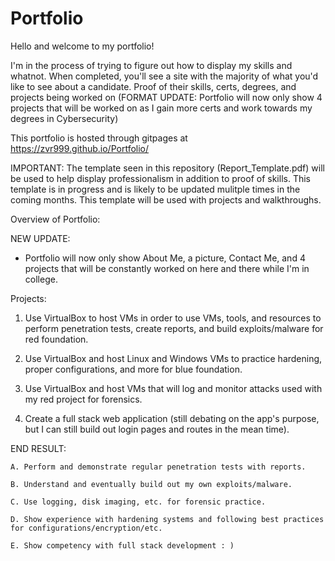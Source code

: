 # Portfolio



Hello and welcome to my portfolio!

I'm in the process of trying to figure out how to display my skills and whatnot. When completed, you'll see a site with the majority of what you'd like to see about a candidate. Proof of their skills, certs, degrees, and projects being worked on (FORMAT UPDATE: Portfolio will now only show 4 projects that will be worked on as I gain more certs and work towards my degrees in Cybersecurity)

This portfolio is hosted through gitpages at https://zvr999.github.io/Portfolio/


IMPORTANT: The template seen in this repository (Report_Template.pdf) will be used to help display professionalism in addition to proof of skills. This template is in progress and is likely to be updated mulitple times in the coming months. This template will be used with projects and walkthroughs.



Overview of Portfolio:

NEW UPDATE:

- Portfolio will now only show About Me, a picture, Contact Me, and 4 projects that will be constantly worked on here and there while I'm in college.

Projects:

1. Use VirtualBox to host VMs in order to use VMs, tools, and resources to perform penetration tests, create reports, and build exploits/malware for red foundation.

2. Use VirtualBox and host Linux and Windows VMs to practice hardening, proper configurations, and more for blue foundation.

3. Use VirtualBox and host VMs that will log and monitor attacks used with my red project for forensics.

4. Create a full stack web application (still debating on the app's purpose, but I can still build out login pages and routes in the mean time).


END RESULT:
    
    A. Perform and demonstrate regular penetration tests with reports.

    B. Understand and eventually build out my own exploits/malware.

    C. Use logging, disk imaging, etc. for forensic practice.

    D. Show experience with hardening systems and following best practices for configurations/encryption/etc.
    
    E. Show competency with full stack development : )



